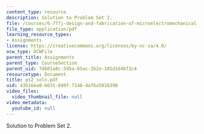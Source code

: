 ```yaml
---
content_type: resource
description: Solution to Problem Set 2.
file: /courses/6-777j-design-and-fabrication-of-microelectromechanical-devices-spring-2007/43b16ea06631049f71484af6a5816390_ps2_soln.pdf
file_type: application/pdf
learning_resource_types:
- Assignments
license: https://creativecommons.org/licenses/by-nc-sa/4.0/
ocw_type: OCWFile
parent_title: Assignments
parent_type: CourseSection
parent_uid: 7d601a8c-595a-65ac-2b2e-101d164bf2c4
resourcetype: Document
title: ps2_soln.pdf
uid: 43b16ea0-6631-049f-7148-4af6a5816390
video_files:
  video_thumbnail_file: null
video_metadata:
  youtube_id: null
---
```

Solution to Problem Set 2.